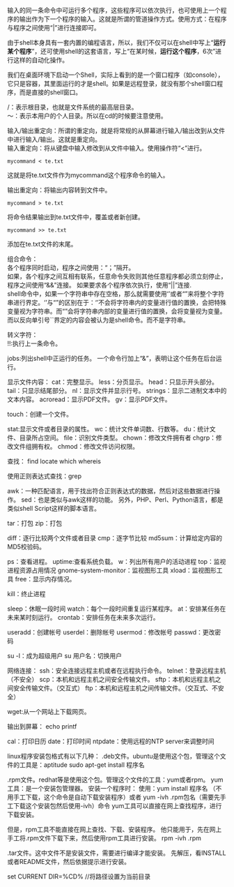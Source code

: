 输入的同一条命令中可运行多个程序，这些程序可以依次执行，也可使用上一个程序的输出作为下一个程序的输入。这就是所谓的管道操作方式。使用方式：在程序与程序之间使用“|”进行连接即可。
  
由于shell本身具有一套内置的编程语言，所以，我们不仅可以在shell中写上“**运行某个程序**”，还可使用shell的这套语言，写上“在某时候，**运行这个程序**，6次”进行这样的自动化操作。
  
我们在桌面环境下启动一个Shell，实际上看到的是一个窗口程序（如console），它只是容器，其里面运行的才是shell。如果是远程登录，就没有那个shell窗口程序，而是直接的shell窗口。

  
/：表示根目录，也就是文件系统的最高层目录。  
～：表示本用户的个人目录。所以在cd的时候要注意使用。  

输入/输出重定向：所谓的重定向，就是将常规的从屏幕进行输入/输出改到从文件中进行输入/输出。这就是重定向。  
输入重定向：将从键盘中输入修改到从文件中输入。使用操作符“<”进行。
>
    mycommand < te.txt  

这就是将te.txt文件作为mycommand这个程序命令的输入。  

输出重定向：将输出内容转到文件中。
>
    mycommand > te.txt
     
将命令结果输出到te.txt文件中，覆盖或者新创建。
>
    mycommand >> te.txt
    
添加在te.txt文件的末尾。

组合命令：  
各个程序同时启动，程序之间使用：“；”隔开。  
如果，各个程序之间互相有联系，任意命令失败则其他任意程序都必须立刻停止，程序之间使用“&&”连接。
如果要求各个程序依次执行，使用“||”连接.  
shell命令中，如果一个字符串中存在空格，那么就需要使用‘’或者“”来将整个字符串进行界定。‘’与“”的区别在于：‘’不会将字符串内的变量进行值的置换，会把特殊变量视为字符串。而“”会将字符串内部的变量进行值的置换，会将变量视为变量。
而以反向单引号``界定的内容会被认为是shell命令。而不是字符串。

转义字符：\
!!:执行上一条命令。

jobs:列出shell中正运行的任务。
一个命令行加上“&”，表明让这个任务在后台运行。

显示文件内容：
cat：完整显示。
less：分页显示。
head：只显示开头部分。
tail：只显示结尾部分。
nl：显示文件并显示行号。
strings：显示二进制文本中的文本内容。
acroread：显示PDF文件。
gv：显示PDF文件。

touch：创建一个文件。

stat:显示文件或者目录的属性。
wc：统计文件单词数、行数等。
du：统计文件、目录所占空间。
file：识别文件类型。
chown：修改文件拥有者
chgrp：修改文件组拥有权。
chmod：修改文件访问权限。

查找：
find
locate
which
whereis

使用正则表达式查找：grep

awk：一种匹配语言，用于找出符合正则表达式的数据，然后对这些数据进行操作。
sed：也是类似与awk这样的功能。
另外，PHP、Perl、Python语言，都是类似shell Script这样的脚本语言。


tar：打包
zip：打包

diff：逐行比较两个文件或者目录
cmp：逐字节比较
md5sum：计算给定内容的MD5校验码。

ps：查看进程。
uptime:查看系统负载。
w：列出所有用户的活动进程
top：监视进程资源占用情况
gnome-system-monitor：监视图形工具
xload：监视图形工具
free：显示内存情况。

kill：终止进程

sleep：休眠一段时间
watch：每个一段时间重复运行某程序。
at：安排某任务在未来某时刻运行。
crontab：安排任务在未来多次运行。

useradd：创建帐号
userdel：删除帐号
usermod：修改帐号
passwd：更改密码

su -l：成为超级用户
su 用户名：切换用户


网络连接：
ssh：安全连接远程主机或者在远程执行命令。
telnet：登录远程主机（不安全）
scp：本机和远程主机之间安全传输文件。
sftp：本机和远程主机之间安全传输文件。（交互式）
ftp：本机和远程主机之间传输文件。（交互式、不安全）

wget:从一个网站上下载网页。

输出到屏幕：
echo
printf


cal：打印日历
date：打印时间
ntpdate：使用远程的NTP server来调整时间



linux程序安装包格式有以下几种：
.deb文件。ubuntu是使用这个包，管理这个文件的工具是：aptitude
sudo apt-get install 程序名

.rpm文件。redhat等是使用这个包。管理这个文件的工具：yum或者rpm。
yum工具：是一个安装包管理器。
安装一个程序时：
使用：yum install 程序名 （不用手工下载，这个命令是自动下载安装程序）或者 yum -ivh .rpm包名（需要先手工下载这个安装包然后使用-ivh）命令
yum工具可以直接在网上查找程序，进行下载安装。

但是，rpm工具不能直接在网上查找、下载、安装程序。
他只能用于，先在网上手工将.rpm文件下载下来，然后使用rpm工具进行安装。
rpm -ivh .rpm

.tar文件。这中文件不是安装文件，需要进行编译才能安装。
先解压，看INSTALL或者README文件，然后依据提示进行安装。




set CURRENT DIR=%CD% //将路径设置为当前目录















